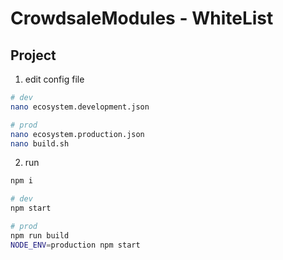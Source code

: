 # CrowdsaleModules - WhiteList


## Project
1.  edit config file
```sh
# dev
nano ecosystem.development.json

# prod
nano ecosystem.production.json
nano build.sh
```

2. run
```sh
npm i

# dev
npm start

# prod
npm run build
NODE_ENV=production npm start
```
